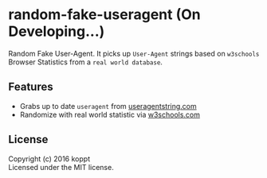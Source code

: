 # random-fake-useragent (On Developing...)

Random Fake User-Agent. It picks up `User-Agent` strings based on `w3schools` Browser Statistics from a `real world database`.

## Features

* Grabs up to date `useragent` from [useragentstring.com](http://useragentstring.com/)
* Randomize with real world statistic via [w3schools.com](http://www.w3schools.com)

## License

Copyright (c) 2016 koppt  
Licensed under the MIT license.